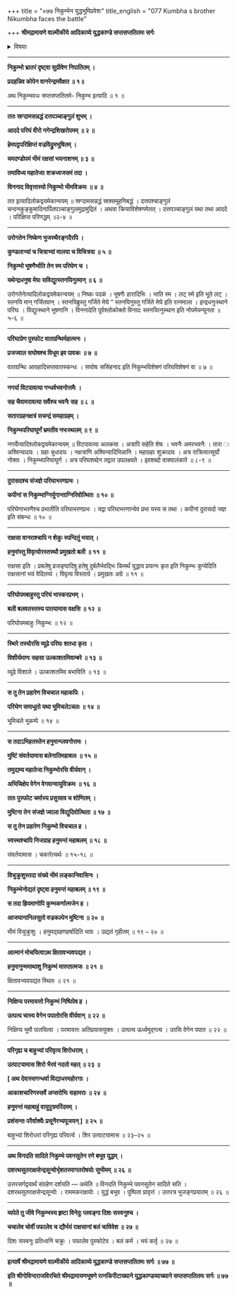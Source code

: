 +++
title = "०७७ निकुम्भेन युद्धभूमिप्रवेशः"
title_english = "077 Kumbha s brother Nikumbha faces the battle"

+++
**श्रीमद्रामायणे वाल्मीकीये आदिकाव्ये युद्धकाण्डे सप्तसप्ततितमः सर्गः**


<details><summary>विषयाः</summary>

हनुमता निकुंभहननम् ॥ १ ॥

</details>


****

**निकुम्भो भ्रातरं दृष्ट्वा सुग्रीवेण निपातितम् ।**

**प्रदहन्निव कोपेन वानरेन्द्रमवैक्षत ॥ १॥**

अथ निकुम्भवधः सप्तसप्ततितमे- निकुम्भ इत्यादि ॥ १ ॥

****

**ततः स्रग्दामसन्नद्धं दत्तपञ्चाङ्गुलं शुभम् ।**

**आददे परिघं वीरो नगेन्द्रशिखरोपमम् ॥ २ ॥**

**हेमपट्टपरिक्षिप्तं वज्रविद्रुमभूषितम् ।**

**यमदण्डोपमं भीमं रक्षसां भयनाशनम् ॥ ३ ॥**

**तमाविध्य महातेजाः शक्रध्वजसमं तदा ।**

**विननाद विवृत्तास्यो निकुम्भो भीमविक्रमः ॥ ४ ॥**

तत इत्यादिलोकद्वयमेकान्वयम् ॥ स्रग्दामसन्नद्धं स्रक्समूहनिबद्धं । दत्तपश्चाङ्गुलं चन्दनकुङ्कुमादिनार्पितपञ्चाङ्गुलमुद्रामुद्रितं । अथवा क्रियाविशेषणमेतत् । दत्तपञ्चाङ्गुलं यथा तथा आददे । परिक्षिप्त परिणद्धम् ॥२-४ ॥

****

**उरोगतेन निष्केण भुजस्थैरङ्गदैरपि ।**

**कुण्डलाभ्यां च चित्राभ्यां मालया च विचित्रया ॥ ५ ॥**

**निकुम्भो भूषणैर्भाति तेन स्म परिघेण च ।**

**यथेन्द्रधनुषा मेघः सविद्युत्स्तनयिनुत्मान् ॥ ६ ॥**

उरोगतेनेत्यादिलोकद्वयमेकान्वयम् ॥ निष्कः पदकं । भूषणैः हारादिभिः । भाति स्म । लट् स्मे इति भूते लट् । स्तनयि मान् गर्जितवान् । स्तनयिब्रुस्तु गर्जिते मेघे ” स्तनयिनुस्तु गर्जिते मेघे इति रत्नमाला । इन्द्रधनुःस्थाने परिघः । विद्युत्स्थाने भूषणानि । विननादेति पूर्वश्लोकोक्तो विनादः स्तनयित्नुस्थान इति नोपमेयन्यूनता ॥ ५-६ ॥

****

**परिघाग्रेण पुस्फोट वातग्रन्थिर्महात्मनः ।**

**प्रजज्वाल सघोषश्च विधूम इव पावकः ॥ ७ ॥**

वातग्रन्थिः आवहादिसप्तवातस्कन्धः । सघोषः ससिंहनाद इति निकुम्भविशेषणं परिघविशेषणं वा ॥ ७ ॥

****

**नगर्या विटपावत्या गन्धर्वभवनोत्तमैः ।**

**सह चैवामरावत्या सर्वैश्च भवनैः सह ॥ ८ ॥**

**सतारग्रहनक्षत्रं सचन्द्रं समहाग्रहम् ।**

**निकुम्भपरिघाघूर्णं भ्रमतीव नभःस्थलम् ॥ ९ ॥**

नगर्येत्यादिश्लोकद्वयमेकान्वयम् ॥ विटपावत्या अलकया । अत्रापि सहेति शेषः । भवनैः अमरभवनैः । तारा ः अश्विन्यादयः । ग्रहाः बुधादयः । नक्षत्राणि अश्विन्यादिभिन्नानि । महाग्रहाः शुक्रादयः । अत्र रात्रित्वात्सूर्यो नोक्तः । निकुम्भपरिघाघूर्ण । अत्र परिघशब्देन तद्वात उपलक्ष्यते । इवशब्दो वाक्यालंकारे ॥ ८-९ ॥

****

**दुरासदश्च संजज्ञे परिघाभरणप्रभः ।**

**कपीनां स निकुम्भाग्निर्युगान्ताग्निरिवोत्थितः ॥ १० ॥**

परिघेणाभरणैश्च प्रभातीति परिघाभरणप्रभः । यद्वा परिघाभरणान्येव प्रभा यस्य स तथा । कपीनां दुरासदो जज्ञ इति संबन्धः ॥ १० ॥

****

**राक्षसा वानराश्चापि न शेकुः स्पन्दितुं भयात् ।**

**हनुमांस्तु विवृत्योरस्तस्थौ प्रमुखतो बली ॥ ११ ॥**

राक्षसा इति । प्रबलेषु प्रजङ्घादिषु हतेषु दुर्बलैर्भवद्भिः किमर्थं युद्धाय प्रयत्नः कृत इति निकुम्भः कुप्येदिति राक्षसानां भयं वेदितव्यं । विवृत्य विस्तार्य । प्रमुखतः अग्रे ॥ ११ ॥

****

**परिघोपमबाहुस्तु परिघं भास्करप्रभम् ।**

**बली बलवतस्तस्य पातयामास वक्षसि ॥ १२ ॥**

परिघोपमबाहुः निकुम्भः ॥ १२ ॥

****

**स्थिरे तस्योरसि व्यूढे परिघः शतधा कृतः ।**

**विशीर्यमाणः सहसा उल्काशतमिवाम्बरे ॥ १३ ॥**

व्यूढे विशाले । उल्काशतमिव बभाविति ॥ १३ ॥

****

**स तु तेन प्रहारेण विचचाल महाकपिः ।**

**परिघेण समाधूतो यथा भूमिचलेऽचलः ॥ १४ ॥**

भूमिचले भूकम्पे ॥ १४ ॥

****

**स तदाऽभिहतस्तेन हनुमान्प्लवगोत्तमः ।**

**मुष्टिं संवर्तयामास बलेनातिमहाबलः ॥ १५ ॥**

**तमुद्यम्य महातेजा निकुम्भोरसि वीर्यवान् ।**

**अभिचिक्षेप वेगेन वेगवान्वायुविक्रमः ॥ १६ ॥**

**ततः पुस्फोट चर्मास्य प्रसुस्राव च शोणितम् ।**

**मुष्टिना तेन संजज्ञे ज्वाला विद्युदिवोत्थिता ॥ १७ ॥**

**स तु तेन प्रहारेण निकुम्भो विचचाल ह ।**

**स्वस्थश्चापि निजग्राह हनुमन्तं महाबलम् ॥ १८ ॥**

संवर्तयामास । चकारेत्यर्थः ॥ १५-१८ ॥

****

**विचुक्रुशुस्तदा संख्ये भीमं लङ्कानिवासिनः ।**

**निकुम्भेनोद्यतं दृष्ट्वा हनुमन्तं महाबलम् ॥ १९ ॥**

**स तदा ह्रियमाणोपि कुम्भकर्णात्मजेन ह ।**

**आजघानानिलसुतो वज्रकल्पेन मुष्टिना ॥ २० ॥**

भीमं विचुक्रुशुः । हनुमद्ग्रहणहर्षादिति भावः । उद्यतं गृहीतम् ॥ १९ – २० ॥

****

**आत्मानं मोचयित्वाऽथ क्षितावभ्यवपद्यत ।**

**हनुमानुन्ममाथाशु निकुम्भं मारुतात्मजः ॥ २१ ॥**

क्षितावभ्यवपद्यत स्थितः ॥ २१ ॥

****

**निक्षिप्य परमायत्तो निकुम्भं निष्पिपेष ह ।**

**उत्पत्य चास्य वेगेन पपातोरसि वीर्यवान् ॥ २२ ॥**

निक्षिप्य भूमौ पातयित्वा । परमायत्तः अतिप्रयासयुक्तः । उत्पत्य ऊर्ध्वमुद्गत्य । उरसि वेगेन पपात ॥ २२ ॥

****

**परिगृह्य च बाहुभ्यां परिवृत्य शिरोधराम् ।**

**उत्पाटयामास शिरो भैरवं नदतो महत् ॥ २३ ॥**

**\[ अथ देवास्सगन्धर्वा विद्याधरमहोरगाः ।**

**आकाशचारिणस्सर्वे अप्सरोभिः सहामराः ॥ २४ ॥**

**हनूमन्तं महाबाहुं वायुपुत्रमरिंदमम् ।**

**प्रशंसन्तः परैर्वाक्यैः प्रसूनैरभ्यपूजयन् \] ॥ २५ ॥**

बाहुभ्यां शिरोधरां परिगृह्य परिवर्त्य । शिर उत्पाटयामास ॥ २३–२५ ॥

****

**अथ विनदति सादिते निकुम्भे पवनसुतेन रणे बभूव युद्धम् ।**

**दशरथसुतराक्षसेन्द्रसून्वोर्भृशतरमागतरोषयोः सुभीमम् ॥ २६ ॥**

उत्तरसर्गद्वयार्थं संग्रहेण दर्शयति — अथेति ॥ विनदति निकुम्भे पवनसुतेन सादिते सति । दशरथसुतराक्षसेन्द्रसून्वोः । राममकराक्षयोः । युद्धं बभूव । पुष्पिता प्रावृत्तं । उत्तरत्र भुजङ्गप्रयातम् ॥ २६ ॥

****

**व्यपेते तु जीवे निकुम्भस्य हृष्टा विनेदुः प्लवङ्गा दिशः सस्वनुश्च ।**

**चचालेव चोर्वी पफालेव च द्यौर्भयं राक्षसानां बलं चाविवेश ॥ २७ ॥**

दिशः सस्वनुः प्रतिध्वनिं चक्रुः । पफालेव पुस्फोटेव । बलं कर्म । भयं कर्तृ ॥ २७ ॥

****

**इत्यार्षे श्रीमद्रामायणे वाल्मीकीये आदिकाव्ये युद्धकाण्डे सप्तसप्ततितमः सर्गः ॥ ७७ ॥**

**इति श्रीगोविन्दराजविरचिते श्रीमद्रामायणभूषणे रत्नकिरीटाख्याने युद्धकाण्डव्याख्याने सप्तसप्ततितमः सर्गः ॥ ७७ ॥**

